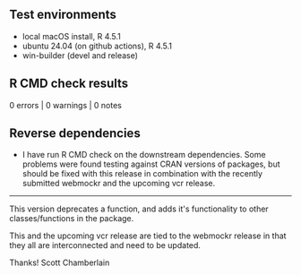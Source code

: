 ## Test environments

* local macOS install, R 4.5.1
* ubuntu 24.04 (on github actions), R 4.5.1
* win-builder (devel and release)

## R CMD check results

0 errors | 0 warnings | 0 notes

## Reverse dependencies

* I have run R CMD check on the downstream dependencies. Some problems were found testing against CRAN versions of packages, but should be fixed with this release in combination with the recently submitted webmockr and the upcoming vcr release.

---

This version deprecates a function, and adds it's functionality to other classes/functions in the package.

This and the upcoming vcr release are tied to the webmockr release in that they all are interconnected and need to be updated.

Thanks!
Scott Chamberlain
